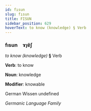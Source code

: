 ```yaml
---
id: fısun
slug: fısun
title: FISUN
sidebar_position: 629
hoverText: to know (knowledge) § Verb
---
```


### fısun&emsp;<span kind="abugida">ɤȷɐ̃ʃ</span>

*to know (knowledge)* **§** Verb

**Verb**: to know

**Noun**: knowledge

**Modifier**: knowable

German Wissen undefined

*Germanic Language Family*